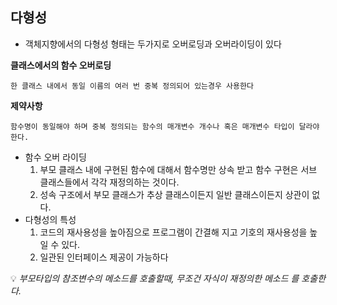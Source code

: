 ## 다형성

- 객체지향에서의 다형성 형태는 두가지로 오버로딩과 오버라이딩이 있다  

**클래스에서의 함수 오버로딩**  

    한 클래스 내에서 동일 이름의 여러 번 중복 정의되어 있는경우 사용한다
    
**제약사항**
    
    함수명이 동일해야 하며 중복 정의되는 함수의 매개변수 개수나 혹은 매개변수 타입이 달라야 한다.  
    
- 함수 오버 라이딩
    1. 부모 클래스 내에 구현된 함수에 대해서 함수명만 상속 받고 함수 구현은 서브 클래스들에서 각각 재정의하는 것이다.
    2. 성속 구조에서 부모 클래스가 추상 클래스이든지 일반 클래스이든지 상관이 없다.
- 다형성의 특성
    1. 코드의 재사용성을 높아짐으로  프로그램이 간결해 지고 기호의 재사용성을 높일 수 있다.
    2. 일관된 인터페이스 제공이 가능하다  
      
      
💡 *부모타입의 참조변수의 메소드를 호출할때, 무조건 자식이 재정의한 메소드 를 호출한다.*

